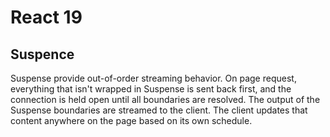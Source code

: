 # React 19

## Suspence

Suspense provide out-of-order streaming behavior.
On page request, everything that isn't wrapped in Suspense is sent back first, and the connection is held open until all boundaries are resolved.
The output of the Suspense boundaries are streamed to the client.
The client updates that content anywhere on the page based on its own schedule.